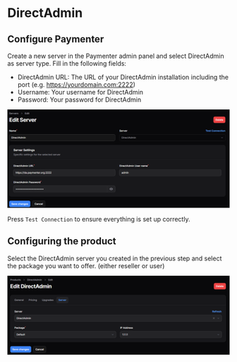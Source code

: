 # DirectAdmin

## Configure Paymenter

Create a new server in the Paymenter admin panel and select DirectAdmin as server type. Fill in the following fields:
- DirectAdmin URL: The URL of your DirectAdmin installation including the port (e.g. https://yourdomain.com:2222)
- Username: Your username for DirectAdmin
- Password: Your password for DirectAdmin

![image](/assets/images/extensions/directadmin/server_create.png)

Press `Test Connection` to ensure everything is set up correctly.

## Configuring the product

Select the DirectAdmin server you created in the previous step and select the package you want to offer. (either reseller or user)

![image](/assets/images/extensions/directadmin/product.png)